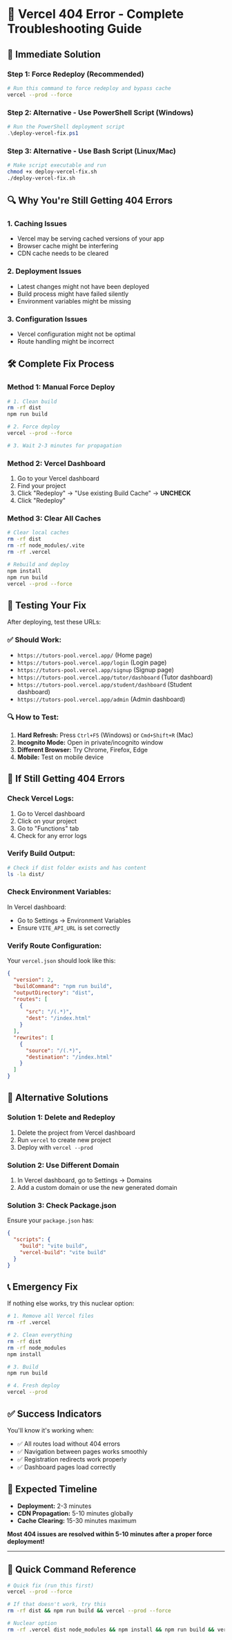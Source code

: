 # 🚨 Vercel 404 Error - Complete Troubleshooting Guide

## 🎯 **Immediate Solution**

### **Step 1: Force Redeploy (Recommended)**
```bash
# Run this command to force redeploy and bypass cache
vercel --prod --force
```

### **Step 2: Alternative - Use PowerShell Script (Windows)**
```powershell
# Run the PowerShell deployment script
.\deploy-vercel-fix.ps1
```

### **Step 3: Alternative - Use Bash Script (Linux/Mac)**
```bash
# Make script executable and run
chmod +x deploy-vercel-fix.sh
./deploy-vercel-fix.sh
```

## 🔍 **Why You're Still Getting 404 Errors**

### **1. Caching Issues**
- Vercel may be serving cached versions of your app
- Browser cache might be interfering
- CDN cache needs to be cleared

### **2. Deployment Issues**
- Latest changes might not have been deployed
- Build process might have failed silently
- Environment variables might be missing

### **3. Configuration Issues**
- Vercel configuration might not be optimal
- Route handling might be incorrect

## 🛠️ **Complete Fix Process**

### **Method 1: Manual Force Deploy**
```bash
# 1. Clean build
rm -rf dist
npm run build

# 2. Force deploy
vercel --prod --force

# 3. Wait 2-3 minutes for propagation
```

### **Method 2: Vercel Dashboard**
1. Go to your Vercel dashboard
2. Find your project
3. Click "Redeploy" → "Use existing Build Cache" → **UNCHECK**
4. Click "Redeploy"

### **Method 3: Clear All Caches**
```bash
# Clear local caches
rm -rf dist
rm -rf node_modules/.vite
rm -rf .vercel

# Rebuild and deploy
npm install
npm run build
vercel --prod --force
```

## 🧪 **Testing Your Fix**

After deploying, test these URLs:

### **✅ Should Work:**
- `https://tutors-pool.vercel.app/` (Home page)
- `https://tutors-pool.vercel.app/login` (Login page)
- `https://tutors-pool.vercel.app/signup` (Signup page)
- `https://tutors-pool.vercel.app/tutor/dashboard` (Tutor dashboard)
- `https://tutors-pool.vercel.app/student/dashboard` (Student dashboard)
- `https://tutors-pool.vercel.app/admin` (Admin dashboard)

### **🔍 How to Test:**
1. **Hard Refresh:** Press `Ctrl+F5` (Windows) or `Cmd+Shift+R` (Mac)
2. **Incognito Mode:** Open in private/incognito window
3. **Different Browser:** Try Chrome, Firefox, Edge
4. **Mobile:** Test on mobile device

## 🚨 **If Still Getting 404 Errors**

### **Check Vercel Logs:**
1. Go to Vercel dashboard
2. Click on your project
3. Go to "Functions" tab
4. Check for any error logs

### **Verify Build Output:**
```bash
# Check if dist folder exists and has content
ls -la dist/
```

### **Check Environment Variables:**
In Vercel dashboard:
- Go to Settings → Environment Variables
- Ensure `VITE_API_URL` is set correctly

### **Verify Route Configuration:**
Your `vercel.json` should look like this:
```json
{
  "version": 2,
  "buildCommand": "npm run build",
  "outputDirectory": "dist",
  "routes": [
    {
      "src": "/(.*)",
      "dest": "/index.html"
    }
  ],
  "rewrites": [
    {
      "source": "/(.*)",
      "destination": "/index.html"
    }
  ]
}
```

## 🎯 **Alternative Solutions**

### **Solution 1: Delete and Redeploy**
1. Delete the project from Vercel dashboard
2. Run `vercel` to create new project
3. Deploy with `vercel --prod`

### **Solution 2: Use Different Domain**
1. In Vercel dashboard, go to Settings → Domains
2. Add a custom domain or use the new generated domain

### **Solution 3: Check Package.json**
Ensure your `package.json` has:
```json
{
  "scripts": {
    "build": "vite build",
    "vercel-build": "vite build"
  }
}
```

## 📞 **Emergency Fix**

If nothing else works, try this nuclear option:

```bash
# 1. Remove all Vercel files
rm -rf .vercel

# 2. Clean everything
rm -rf dist
rm -rf node_modules
npm install

# 3. Build
npm run build

# 4. Fresh deploy
vercel --prod
```

## ✅ **Success Indicators**

You'll know it's working when:
- ✅ All routes load without 404 errors
- ✅ Navigation between pages works smoothly
- ✅ Registration redirects work properly
- ✅ Dashboard pages load correctly

## 🎉 **Expected Timeline**

- **Deployment:** 2-3 minutes
- **CDN Propagation:** 5-10 minutes globally
- **Cache Clearing:** 15-30 minutes maximum

**Most 404 issues are resolved within 5-10 minutes after a proper force deployment!**

---

## 🚀 **Quick Command Reference**

```bash
# Quick fix (run this first)
vercel --prod --force

# If that doesn't work, try this
rm -rf dist && npm run build && vercel --prod --force

# Nuclear option
rm -rf .vercel dist node_modules && npm install && npm run build && vercel --prod
```
